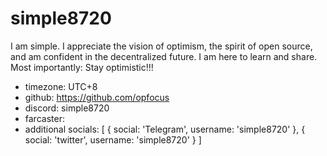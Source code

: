 # simple8720

I am simple. I appreciate the vision of optimism, the spirit of open source, and am confident in the decentralized future. I am here to learn and share. Most importantly: Stay optimistic!!!

- timezone: UTC+8
- github: https://github.com/opfocus
- discord: simple8720
- farcaster: 
- additional socials: [
    {
      social: 'Telegram',
      username: 'simple8720'
    },
    {
      social: 'twitter',
      username: 'simple8720'
    }
  ]
